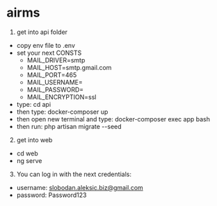 # airms

1) get into api folder
- copy env file to .env
- set your next CONSTS
  - MAIL_DRIVER=smtp
  - MAIL_HOST=smtp.gmail.com
  - MAIL_PORT=465
  - MAIL_USERNAME=
  - MAIL_PASSWORD=
  - MAIL_ENCRYPTION=ssl
- type: cd api
- then type: docker-composer up
- then open new terminal and type: docker-composer exec app bash
- then run: php artisan migrate --seed

2) get into web
- cd web
- ng serve

3) You can log in with the next credentials:
- username: slobodan.aleksic.biz@gmail.com
- password: Password123